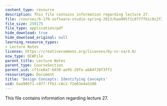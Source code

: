 ```yaml
---
content_type: resource
description: This file contains information regarding lecture 27.
file: /courses/6-170-software-studio-spring-2013/baa905f1c077ffb1c8c2f2e03e4a5100_MIT6_170S13_27-con-idntfyg.pdf
file_size: 259175
file_type: application/pdf
hide_download: true
hide_download_original: null
learning_resource_types:
- Lecture Notes
license: https://creativecommons.org/licenses/by-nc-sa/4.0/
ocw_type: OCWFile
parent_title: Lecture Notes
parent_type: CourseSection
parent_uid: cf1ce8a7-b030-ae95-29fe-ab84f20f3ff2
resourcetype: Document
title: 'Design Concepts: Identifying Concepts'
uid: baa905f1-c077-ffb1-c8c2-f2e03e4a5100
---
```

This file contains information regarding lecture 27.